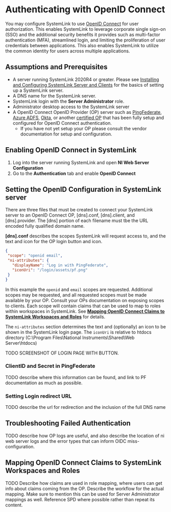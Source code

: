 # Authenticating with OpenID Connect

You may configure SystemLink to use [OpenID Connect](https://openid.net) for user authorization. This enables SystemLink to leverage corporate single sign-on (SSO) and the additional security benefits it provides such as multi-factor authentication (MFA), streamlined login, and limiting the proliferation of user credentials between applications. This also enables SystemLink to utilize the common identity for users across multiple applications. 

## Assumptions and Prerequisites

- A server running SystemLink 2020R4 or greater. Please see [Installing and Configuring SystemLink Server and Clients](https://www.ni.com/documentation/en/systemlink/latest/setup/configuring-systemlink-server-clients/) for the basics of setting up a SystemLink server. 
- A DNS name for the SystemLink server. 
- SystemLink login with the **Server Administrator** role. 
- Administrator desktop access to the SystemLink server
- A OpenID Connect OpenID Provider (OP) server such as [PingFederate](https://www.pingidentity.com/en/software/pingfederate.html), [Azure ADFS](https://docs.microsoft.com/en-us/windows-server/identity/ad-fs/deployment/how-to-connect-fed-azure-adfs), [Okta](https://www.okta.com/openid-connect/), or another [certified OP](https://openid.net/certification/) that has been fully setup and configured for OpenID Connect authentication. 
    - If you have not yet setup your OP please consult the vendor documentation for setup and configuration. 

## Enabling OpenID Connect in SystemLink
1. Log into the server running SystemLink and open **NI Web Server Configuration**
2. Go to the **Authentication** tab and enable **OpenID Connect**

## Setting the OpenID Configuration in SystemLink server

There are three files that must be created to connect your SystemLink server to an OpenID Connect OP, [dns].conf, [dns].client, and [dns].provider. The [dns] portion of each filename must tbe the URL encoded fully qualified domain name. 

**[dns].conf** describes the scopes SystemLink will request access to, and the text and icon for the OP login button and icon. 
```json
{
 "scope": "openid email",
 "ni-attributes": {
   "displayName": "Log in with PingFederate",
   "iconUri": "/login/assets/pf.png"
 }
}
```
In this example the `openid` and `email` scopes are requested. Additional scopes may be requested, and all requested scopes must be made available by your OP. Consult your OPs documentation on exposing scopes to clients. Each scope will contain claims that can be used to map to roles within workspaces in SystemLink. See [**Mapping OpenID Connect Claims to SystemLink Workspaces and Roles**](#mapping-openid-connect-claims-to-systemlink-workspaces-and-roles) for details. 

The `ni-attributes` section determines the text and (optionally) an icon to be shown in the SystemLink login page. The `iconUri` is relative to htdocs directory (C:\Program Files\National Instruments\Shared\Web Server\htdocs)

TODO SCREENSHOT OF LOGIN PAGE WITH BUTTON.  

### ClientID and Secret in PingFederate
TODO describe where this information can be found, and link to PF documentation as much as possible. 

### Setting Login redirect URL
TODO describe the url for redirection and the inclusion of the full DNS name

## Troubleshooting Failed Authentication
TODO describe how OP logs are useful, and also describe the location of ni web server logs and the error types that can inform OIDC miss-configuration. 

## Mapping OpenID Connect Claims to SystemLink Workspaces and Roles
TODO Describe how claims are used in role mapping, where users can get info about claims coming from the OP. Describe the workflow for the actual mapping. Make sure to mention this can be used for Server Administrator mappings as well. Reference SPD where possible rather than repeat its content. 